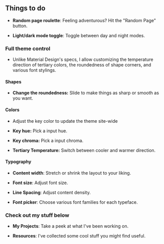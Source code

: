 ---
---
## Things to do

  + **Random page roulette**: Feeling adventurous? Hit the "Random Page" button.

  + **Light/dark mode toggle**: Toggle between day and night modes.

### Full theme control

  + Unlike Material Design's specs, I allow customizing the temperature direction of tertiary colors, the roundedness of shape corners,  and various font stylings.

#### Shapes

  + **Change the roundedness:** Slide to make things as sharp or smooth as you want.

#### Colors

  + Adjust the key color to update the theme site-wide
  
  + **Key hue:** Pick a input hue.
  
  + **Key chroma:** Pick a input chroma.
  
  + **Tertiary Temperature:** Switch between cooler and warmer direction.

#### Typography

  + **Content width**: Stretch or shrink the layout to your liking.

  + **Font size**: Adjust font size.

  + **Line Spacing**: Adjust content density.

  + **Font picker**: Choose various font families for each typeface.

### Check out my stuff below

  + **My Projects**: Take a peek at what I've been working on.

  + **Resources**: I've collected some cool stuff you might find useful.
